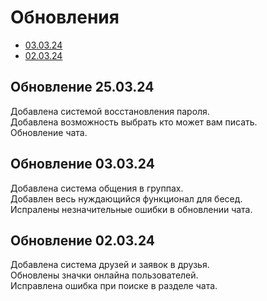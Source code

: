 # Обновления
- [03.03.24](#Обновление)
- [02.03.24](#Обновление)

## Обновление 25.03.24
Добавлена системой восстановления пароля.<br>
Добавлена возможность выбрать кто может вам писать.<br>
Обновление чата.<br>


## Обновление 03.03.24
Добавлена система общения в группах.<br>
Добавлен весь нуждающийся функционал для бесед.<br>
Испралены незначительные ошибки в обновлении чата.<br>


## Обновление 02.03.24
Добавлена система друзей и заявок в друзья.<br>
Обновлены значки онлайна пользователей.<br>
Исправлена ошибка при поиске в разделе чата.<br>


